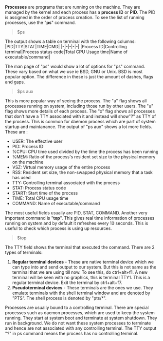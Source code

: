 **Processes** are programs that are running on the machine. They are managed by the kernel and each process has a **process ID** or **PID**. The PID is assigned in the order of process creation. To see the list of running processes, use the "**ps**" command. 
> $ps

The output shows a table on terminal with the following columns:
|PID|TTY|STAT|TIME|CMD|
|-|-|-|-|-|
|Process ID|Controlling terminal|Process status code|Total CPU Usage time|Name of executable/command|

The man page of "ps" would show a lot of options for "ps" command. These vary based on what we use ie BSD, GNU or Unix. BSD is most popular option. The difference in these is just the amount of dashes, flags and gaps. 
> $ps aux

This is more popular way of seeing the process. The "a" flag shows all processes running on system, including those run by other users. The "u" flag shows more details of each process. The "x" flag shows all processes that don't have a TTY associated with it and instead will show"?" as TTY of the process. This is common for daemon process which are part of system startup and maintanance. The output of "ps aux" shows a lot more fields. These are :
+ USER: The effective user
+ PID: Process ID
+ %CPU: CPU time used divided by the time the process has been running
+ %MEM: Ratio of the process's resident set size to the physical memory on the machine
+ VSZ: Virtual memory usage of the entire process
+ RSS: Resident set size, the non-swapped physical memory that a task has used
+ TTY: Controlling terminal associated with the process
+ STAT: Process status code
+ START: Start time of the process
+ TIME: Total CPU usage time
+ COMMAND: Name of executable/command

The most useful fields usually are PID, STAT, COMMAND. 
Another very important command is "**top**". This gives real time information of processes running on system and by default it refreshes every 10 seconds. This is useful to check which process is using up resources.
> $top

The TTY field shows the terminal that executed the command. There are 2 types of terminals:
1. **Regular terminal devices** - These are native terminal device which we can type into and send output to our system. But this is not same as the terminal that we are using till now. To see this, do ctrl+alt+f1. A new terminal will be seen with no graphics, this is terminal TTY1. This is a regular terminal device. Exit the terminal by ctrl+alt+f7.
2. **Pseudoterminal devices** - These terminals are the ones we use. They emulate terminals with the shell terminal window and are denoted by "PTS". The shell process is denoted by "pts/*".

Processes are usually bound to a controlling terminal. There are special processes such as daemon processes, which are used to keep the system running. They start at system boot and terminate at system shutdown. They run in background. We do not want these system processes to terminate and hence are not associated with any controlling terminal. The TTY output "?" in ps command means the process has no controlling terminal.
